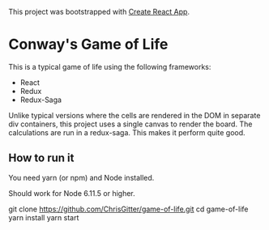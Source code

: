 This project was bootstrapped with [Create React App](https://github.com/facebookincubator/create-react-app).

# Conway's Game of Life

This is a typical game of life using the following frameworks:

- React
- Redux
- Redux-Saga

Unlike typical versions where the cells are rendered in the DOM in separate div containers, this project uses a single canvas to render the board. The calculations are run in a redux-saga. This makes it perform quite good.

## How to run it

You need yarn (or npm) and Node installed.

Should work for Node 6.11.5 or higher.

git clone https://github.com/ChrisGitter/game-of-life.git
cd game-of-life
yarn install
yarn start